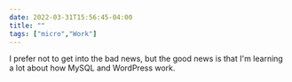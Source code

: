 ```yaml
---
date: 2022-03-31T15:56:45-04:00
title: ""
tags: ["micro","Work"]
---
```

I prefer not to get into the bad news, but the good news is that I'm learning a lot about how MySQL and WordPress work.
